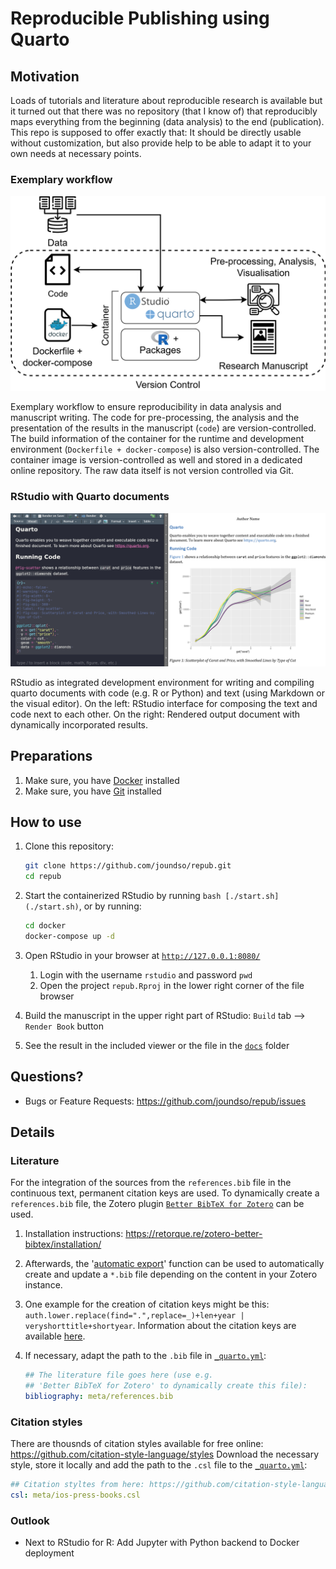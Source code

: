 # Reproducible Publishing using Quarto

## Motivation

Loads of tutorials and literature about reproducible research is available but it turned out that there was no repository (that I know of) that reproducibly maps everything from the beginning (data analysis) to the end (publication). This repo is supposed to offer exactly that:
It should be directly usable without customization, but also provide help to be able to adapt it to your own needs at necessary points.

### Exemplary workflow

![Repdoducible Analysis including Docker](./data/img/repub_docker.drawio.png)

Exemplary workflow to ensure reproducibility in data analysis and manuscript writing. The code for pre-processing, the analysis and the presentation of the results in the manuscript (`code`) are version-controlled. The build information of the container for the runtime and development environment (`Dockerfile + docker-compose`) is also version-controlled. The container image is version-controlled as well and stored in a dedicated online repository. The raw data itself is not version controlled via Git.

### RStudio with Quarto documents

![Repdoducible Analysis in RStudio using Quarto](./data/img/demo_manuscript.png)

RStudio as integrated development environment for writing and compiling quarto documents with code (e.g. R or Python) and text (using Markdown or the visual editor). On the left: RStudio interface for composing the text and code next to each other. On the right: Rendered output document with dynamically incorporated results.

## Preparations

1. Make sure, you have [Docker](https://docs.docker.com/get-docker/) installed
2. Make sure, you have [Git](https://git-scm.com/downloads) installed

## How to use

1. Clone this repository:

    ```bash
    git clone https://github.com/joundso/repub.git
    cd repub
    ```

2. Start the containerized RStudio by running `bash [./start.sh](./start.sh)`, or by running:

    ```bash
    cd docker
    docker-compose up -d
    ```

3. Open RStudio in your browser at [`http://127.0.0.1:8080/`](http://127.0.0.1:8080/)
   1. Login with the username `rstudio` and password `pwd`
   2. Open the project `repub.Rproj` in the lower right corner of the file browser
4. Build the manuscript in the upper right part of RStudio: `Build` tab --> `Render Book` button
5. See the result in the included viewer or the file in the [`docs`](./docs/) folder

## Questions?

- Bugs or Feature Requests: <https://github.com/joundso/repub/issues>

## Details

### Literature

For the integration of the sources from the `references.bib` file in the continuous text, permanent citation keys are used.
To dynamically create a `references.bib` file, the Zotero plugin [`Better BibTeX for Zotero`](https://retorque.re/zotero-better-bibtex/) can be used.

1. Installation instructions: <https://retorque.re/zotero-better-bibtex/installation/>
2. Afterwards, the '[automatic export](https://retorque.re/zotero-better-bibtex/installation/preferences/automatic-export/)' function can be used to automatically create and update a `*.bib` file depending on the content in your Zotero instance.
3. One example for the creation of citation keys might be this: `auth.lower.replace(find=".",replace=_)+len+year | veryshorttitle+shortyear`. Information about the citation keys are available [here](https://retorque.re/zotero-better-bibtex/citing/).
4. If necessary, adapt the path to the `.bib` file in [`_quarto.yml`](./_quarto.yml):

    ```yaml
    ## The literature file goes here (use e.g. 
    ## 'Better BibTeX for Zotero' to dynamically create this file):
    bibliography: meta/references.bib
    ```

### Citation styles

There are thousnds of citation styles available for free online: <https://github.com/citation-style-language/styles>
Download the necessary style, store it locally and add the path to the `.csl` file to the [`_quarto.yml`](./_quarto.yml):

```yaml
## Citation styltes from here: https://github.com/citation-style-language/styles
csl: meta/ios-press-books.csl
```

### Outlook

- Next to RStudio for R: Add Jupyter with Python backend to Docker deployment
